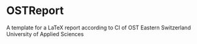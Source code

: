# OSTReport
A template for a LaTeX report according to CI of OST Eastern Switzerland University of Applied Sciences
